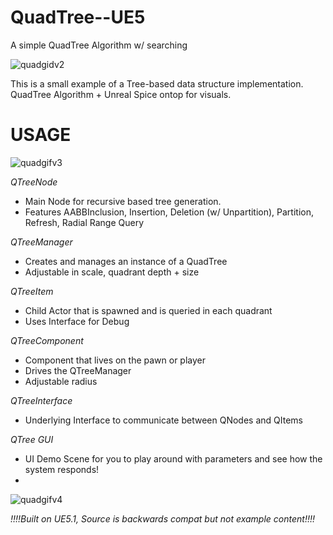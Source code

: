 # QuadTree--UE5
 A simple QuadTree Algorithm w/  searching

![quadgidv2](https://github.com/PrimalRex/QuadTree--UE5/assets/23298834/cce3b1d2-7430-4041-8aba-b5258e45e50a)

This is a small example of a Tree-based data structure implementation. QuadTree Algorithm + Unreal Spice ontop for visuals.

# USAGE

![quadgifv3](https://github.com/PrimalRex/QuadTree--UE5/assets/23298834/411261da-538c-4ac1-a00c-239688760a61)

*QTreeNode*
- Main Node for recursive based tree generation.
- Features AABBInclusion, Insertion, Deletion (w/ Unpartition), Partition, Refresh, Radial Range Query

*QTreeManager*
- Creates and manages an instance of a QuadTree
- Adjustable in scale, quadrant depth + size

*QTreeItem*
- Child Actor that is spawned and is queried in each quadrant
- Uses Interface for Debug

*QTreeComponent*
- Component that lives on the pawn or player
- Drives the QTreeManager
- Adjustable radius

*QTreeInterface*
- Underlying Interface to communicate between QNodes and QItems

*QTree GUI*
- UI Demo Scene for you to play around with parameters and see how the system responds!
- 
![quadgifv4](https://github.com/PrimalRex/QuadTree--UE5/assets/23298834/2eda206b-1ab9-493e-9d76-2d18c41ecb2b)


*!!!!Built on UE5.1, Source is backwards compat but not example content!!!!*
